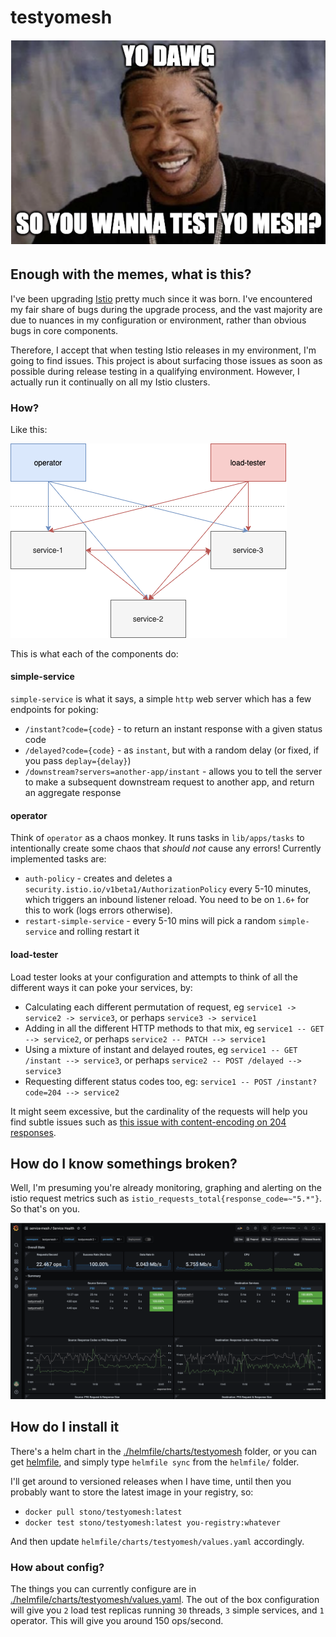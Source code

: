 # testyomesh
![dawg](yodawg.png)

## Enough with the memes, what is this?

I've been upgrading [Istio](https://github.com/istio/istio) pretty much since it was born.  I've encountered my fair share of bugs during the upgrade process, and the vast majority are due to nuances in my configuration or environment, rather than obvious bugs in core components.

Therefore, I accept that when testing Istio releases in my environment, I'm going to find issues.  This project is about surfacing those issues as soon as possible during release testing in a qualifying environment.  However, I actually run it continually on all my Istio clusters.

### How?

Like this:

![architecture](architecture.png)

This is what each of the components do:

#### simple-service

`simple-service` is what it says, a simple `http` web server which has a few endpoints for poking:

 - `/instant?code={code}` - to return an instant response with a given status code
 - `/delayed?code={code}` - as `instant`, but with a random delay (or fixed, if you pass `deplay={delay}`)
 - `/downstream?servers=another-app/instant` - allows you to tell the server to make a subsequent downstream request to another app, and return an aggregate response

#### operator

Think of `operator` as a chaos monkey.  It runs tasks in `lib/apps/tasks` to intentionally create some chaos that _should not_ cause any errors!  Currently implemented tasks are:

 - `auth-policy` - creates and deletes a `security.istio.io/v1beta1/AuthorizationPolicy` every 5-10 minutes, which triggers an inbound listener reload.  You need to be on `1.6+` for this to work (logs errors otherwise).
 - `restart-simple-service` - every 5-10 mins will pick a random `simple-service` and rolling restart it

#### load-tester

Load tester looks at your configuration and attempts to think of all the different ways it can poke your services, by:

 - Calculating each different permutation of request, eg `service1 -> service2 -> service3`, or perhaps `service3 -> service1`
 - Adding in all the different HTTP methods to that mix, eg `service1 -- GET --> service2`, or perhaps `service2 -- PATCH --> service1`
 - Using a mixture of instant and delayed routes, eg `service1 -- GET /instant --> service3`, or perhaps `service2 -- POST /delayed --> service3`
 - Requesting different status codes too, eg: `service1 -- POST /instant?code=204 --> service2`

It might seem excessive, but the cardinality of the requests will help you find subtle issues such as [this issue with content-encoding on 204 responses](https://github.com/istio/istio/issues/28433).

## How do I know somethings broken?

Well, I'm presuming you're already monitoring, graphing and alerting on the istio request metrics such as `istio_requests_total{response_code=~"5.*"}`.  So that's on you.

![metrics](metrics.png)

## How do I install it

There's a helm chart in the [./helmfile/charts/testyomesh](./helmfile/charts/testyomesh) folder, or you can get [helmfile](https://github.com/roboll/helmfile), and simply type `helmfile sync` from the `helmfile/` folder.

I'll get around to versioned releases when I have time, until then you probably want to store the latest image in your registry, so:

 - `docker pull stono/testyomesh:latest`
 - `docker test stono/testyomesh:latest you-registry:whatever`

 And then update `helmfile/charts/testyomesh/values.yaml` accordingly.

### How about config?

The things you can currently configure are in [./helmfile/charts/testyomesh/values.yaml](./helmfile/charts/testyomesh/values.yaml).  The out of the box configuration will give you `2` load test replicas running `30` threads, `3` simple services, and `1` operator.  This will give you around 150 ops/second.
